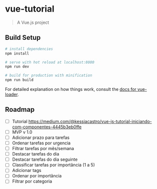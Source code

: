 # vue-tutorial

> A Vue.js project

## Build Setup

``` bash
# install dependencies
npm install

# serve with hot reload at localhost:8080
npm run dev

# build for production with minification
npm run build
```

For detailed explanation on how things work, consult the [docs for vue-loader](http://vuejs.github.io/vue-loader).


## Roadmap

 - [ ] Tutorial https://medium.com/@kessiacastro/vue-js-tutorial-iniciando-com-componentes-4445b3eb0ffe
 - [ ] MVP v 1.0
 - [ ] Adicionar prazo para tarefas
 - [ ] Ordenar tarefas por urgencia
 - [ ] Filtrar tarefas por mês/semana
 - [ ] Destacar tarefas do dia
 - [ ] Destacar tarefas do dia seguinte
 - [ ] Classificar tarefas por importância (1 a 5)
 - [ ] Adicionar tags
 - [ ] Ordenar por importância
 - [ ] Filtrar por categoria